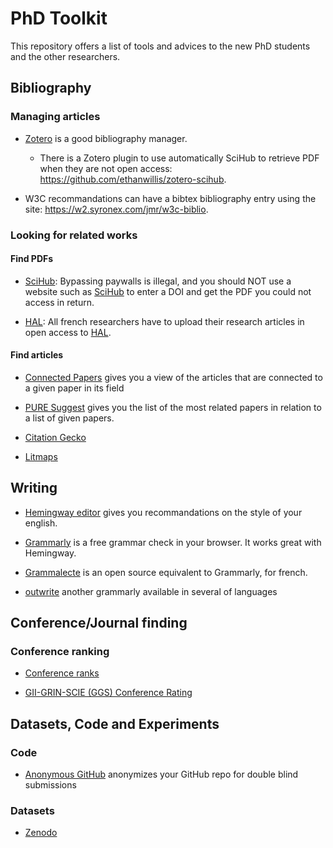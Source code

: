 # PhD Toolkit
This repository offers a list of tools and advices to the new PhD students and the other researchers.

## Bibliography

### Managing articles

* [Zotero](https://www.zotero.org/) is a good bibliography manager.
    * There is a Zotero plugin to use automatically SciHub to retrieve PDF when they are not open access: https://github.com/ethanwillis/zotero-scihub.

* W3C recommandations can have a bibtex bibliography entry using the site: https://w2.syronex.com/jmr/w3c-biblio.

### Looking for related works

#### Find PDFs

* [SciHub](https://sci-hub.se/): Bypassing paywalls is illegal, and you should NOT use a website such as [SciHub](https://sci-hub.se/) to enter a DOI and get the PDF you could not access in return.

* [HAL](https://hal.archives-ouvertes.fr/): All french researchers have to upload their research articles in open access to [HAL](https://hal.archives-ouvertes.fr/).

#### Find articles

* [Connected Papers](https://www.connectedpapers.com/) gives you a view of the articles that are connected to a given paper in its field

* [PURE Suggest](https://fabian-beck.github.io/pure-suggest/) gives you the list of the most related papers in relation to a list of given papers.

* [Citation Gecko](https://www.citationgecko.com/)

* [Litmaps](https://www.litmaps.com/)

## Writing

* [Hemingway editor](https://hemingwayapp.com/) gives you recommandations on the style of your english.

* [Grammarly](https://app.grammarly.com/) is a free grammar check in your browser. It works great with Hemingway.

* [Grammalecte](https://grammalecte.net/) is an open source equivalent to Grammarly, for french.

* [outwrite](https://app.outwrite.com/) another grammarly available in several of languages

## Conference/Journal finding

### Conference ranking

* [Conference ranks](http://www.conferenceranks.com/)

* [GII-GRIN-SCIE (GGS) Conference Rating](https://scie.lcc.uma.es:8443/)

## Datasets, Code and Experiments

### Code

* [Anonymous GitHub](https://anonymous.4open.science/) anonymizes your GitHub repo for double blind submissions

### Datasets

* [Zenodo](https://zenodo.org/)
